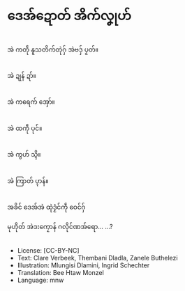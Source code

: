 # ဒေအ်ဍောတ် အိက်လၞုဟ်

##
အဲ ကတဵု နူသတိက်တုဲဂှ် အဲဗဒှ် ပၟတ်။

##
အဲ ဍုန် ဍာ်။

##
အဲ ကရေက် အှော်။

##
အဲ ထကဵု ပုင်။

##
အဲ ကွဟ် သ္ၚိ။

##
အဲ ကြာတ် ပ္ၚာန်။

##
အခိင် ဒေအ်အဲ ထုဲဒၟံင်ကဵု ဝေင်ဂှ်

မုဟိုတ် အဲဒးကၠောန် ဂလိုင်ဏအ်ရော... ...?

##
* License: [CC-BY-NC]
* Text: Clare Verbeek, Thembani Dladla, Zanele Buthelezi
* Illustration: Mlungisi Dlamini, Ingrid Schechter
* Translation: Bee Htaw Monzel
* Language: mnw
